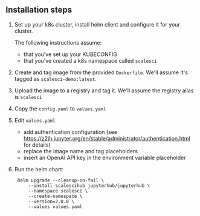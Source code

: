 ## Installation steps

1. Set up your k8s cluster, install helm client and configure it for your cluster.

    The following instructions assume:
    - that you've set up your KUBECONFIG 
    - that you've created a k8s namespace called `scalesci`

2. Create and tag image from the provided `Dockerfile`. We'll assume it's tagged as `scalesci-demo:latest`.

3. Upload the image to a registry and tag it. We'll assume the registry alias is `scalesci`

4. Copy the `config.yaml` to `values.yaml`

5. Edit `values.yaml`
    - add authentication configuration (see https://z2jh.jupyter.org/en/stable/administrator/authentication.html for details)
    - replace the image name and tag placeholders
    - insert an OpenAI API key in the environment variable placeholder

6. Run the helm chart:

        helm upgrade --cleanup-on-fail \
            --install scalescihub jupyterhub/jupyterhub \
            --namespace scalesci \
            --create-namespace \
            --version=2.0.0 \
            --values values.yaml
